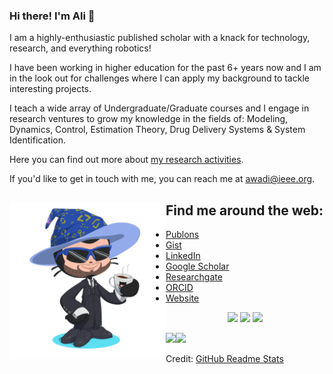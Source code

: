### Hi there! I'm Ali 👋

<!--
**ali94wadi/ali94wadi** is a ✨ _special_ ✨ repository because its `README.md` (this file) appears on your GitHub profile.

Here are some ideas to get you started:

- 🔭 I’m currently working on ...
- 🌱 I’m currently learning ...
- 👯 I’m looking to collaborate on ...
- 🤔 I’m looking for help with ...
- 💬 Ask me about ...
- 📫 How to reach me: ...
- 😄 Pronouns: ...
- ⚡ Fun fact: ...
-->
I am a highly-enthusiastic published scholar with a knack for technology, research, and everything robotics!

I have been working in higher education for the past 6+ years now and I am in the look out for challenges where I can apply my background to tackle interesting projects.

I teach a wide array of Undergraduate/Graduate courses and I engage in research ventures to grow my knowledge in the fields of: Modeling, Dynamics, Control, Estimation Theory, Drug Delivery Systems & System Identification.

Here you can find out more about [my research activities](https://scholar.google.com/citations?user=J1IwyQkAAAAJ&hl=en).

If you'd like to get in touch with me, you can reach me at <awadi@ieee.org>.

## Find me around the web: <a href="https://giuseppesilano.net/cv.html"><img align="left" width="250" height="250" src="https://github.com/gsilano/gsilano/blob/master/octocat_transparent.png"></a>
- <a href="https://publons.com/researcher/3750839/ali-wadi/">Publons</a> 
- <a href="https://gist.github.com/ali94wadi">Gist</a> 
- <a href="https://www.linkedin.com/in/ali94wadi/">LinkedIn</a> 
- <a href="https://scholar.google.com/citations?user=J1IwyQkAAAAJ&hl=en">Google Scholar</a> 
- <a href="https://www.researchgate.net/profile/Ali-Wadi">Researchgate</a> 
- <a href="https://orcid.org/0000-0002-4617-7026">ORCID</a> 
- <a href="https://www.aus.edu/faculty/ali-wadi">Website</a> 

<p align="center">
<img height="auto" width="55%" src ="https://github-readme-stats.vercel.app/api?username=ali94wadi&show_icons=true&count_private=true&theme=dark&hide_border=true&bg_color=00000000">
<img height="auto" width="43%" src ="https://github-readme-stats.vercel.app/api/top-langs/?username=ali94wadi&layout=compact&hide_border=true&theme=dark&bg_color=00000000&langs_count=6&hide=jupyter%20notebook,tex,css,php">
<img src ="https://github-readme-streak-stats.herokuapp.com?user=gsilano&theme=dark&hide_border=true&background=FFFFFF00">
</p>
<code><img height="20" src="https://github-readme-stats.vercel.app/api/top-langs/?username=ali94wadi&layout=compact"><img src ="https://github.com/anuraghazra/github-readme-stats"></code>   

Credit: [GitHub Readme Stats](https://github.com/anuraghazra/github-readme-stats)
